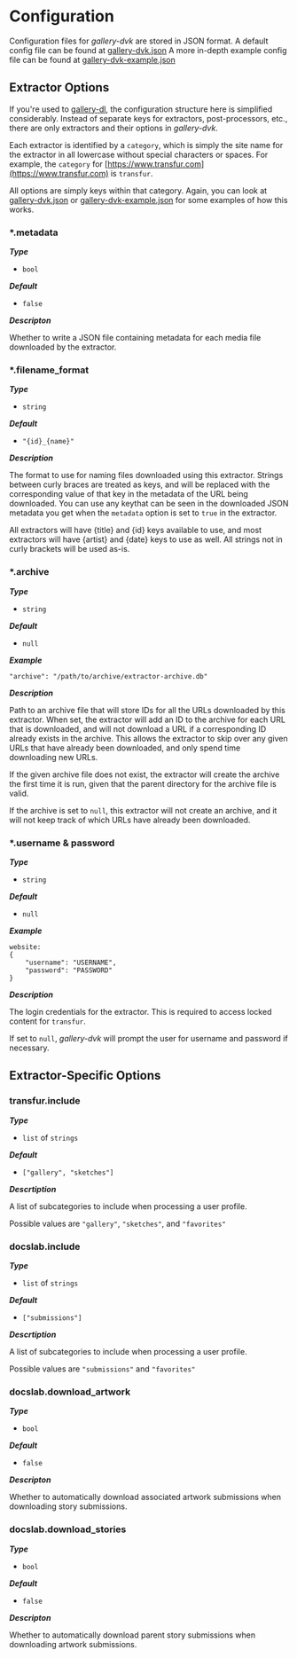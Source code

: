 # Configuration

Configuration files for *gallery-dvk* are stored in JSON format.
A default config file can be found at [gallery-dvk.json](./gallery-dvk.json)
A more in-depth example config file can be found at [gallery-dvk-example.json](./gallery-dvk-example.json)

## Extractor Options

If you're used to [gallery-dl](https://github.com/mikf/gallery-dl), the configuration structure here is simplified considerably. Instead of separate keys for extractors, post-processors, etc., there are only extractors and their options in *gallery-dvk*.

Each extractor is identified by a `category`, which is simply the site name for the extractor in all lowercase without special characters or spaces. For example, the `category` for [https://www.transfur.com](https://www.transfur.com) is `transfur`.

All options are simply keys within that category. Again, you can look at [gallery-dvk.json](./gallery-dvk.json) or [gallery-dvk-example.json](./gallery-dvk-example.json) for some examples of how this works.

### \*.metadata

***Type***
+ `bool`

***Default***
+ `false`

***Descripton***

Whether to write a JSON file containing metadata for each media file downloaded by the extractor.

### \*.filename_format

***Type***
+ `string`

***Default***
+ `"{id}_{name}"`

***Description***

The format to use for naming files downloaded using this extractor. Strings between curly braces are treated as keys, and will be replaced with the corresponding value of that key in the metadata of the URL being downloaded. You can use any keythat can be seen in the downloaded JSON metadata you get when the `metadata` option is set to `true` in the extractor.

All extractors will have {title} and {id} keys available to use, and most extractors will have {artist} and {date} keys to use as well. All strings not in curly brackets will be used as-is.

### \*.archive

***Type***
+ `string`

***Default***
+ `null`

***Example***

    "archive": "/path/to/archive/extractor-archive.db"

***Description***

Path to an archive file that will store IDs for all the URLs downloaded by this extractor. When set, the extractor will add an ID to the archive for each URL that is downloaded, and will not download a URL if a corresponding ID already exists in the archive. This allows the extractor to skip over any given URLs that have already been downloaded, and only spend time downloading new URLs.

If the given archive file does not exist, the extractor will create the archive the first time it is run, given that the parent directory for the archive file is valid.

If the archive is set to `null`, this extractor will not create an archive, and it will not keep track of which URLs have already been downloaded.

### \*.username & password

***Type***
+ `string`

***Default***
+ `null`

***Example***

    website:
    {
        "username": "USERNAME",
        "password": "PASSWORD"
    }

***Description***

The login credentials for the extractor. This is required to access locked content for `transfur`.

If set to `null`, *gallery-dvk* will prompt the user for username and password if necessary.

## Extractor-Specific Options

### transfur.include

***Type***
+ `list` of `strings`

***Default***
+ `["gallery", "sketches"]`

***Descrtiption***

A list of subcategories to include when processing a user profile.

Possible values are `"gallery"`, `"sketches"`, and `"favorites"`

### docslab.include

***Type***
+ `list` of `strings`

***Default***
+ `["submissions"]`

***Descrtiption***

A list of subcategories to include when processing a user profile.

Possible values are `"submissions"` and `"favorites"`

### docslab.download_artwork

***Type***
+ `bool`

***Default***
+ `false`

***Descripton***

Whether to automatically download associated artwork submissions when downloading story submissions.

### docslab.download_stories

***Type***
+ `bool`

***Default***
+ `false`

***Descripton***

Whether to automatically download parent story submissions when downloading artwork submissions.
